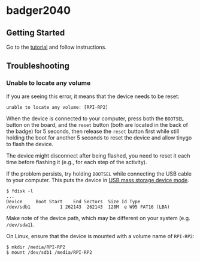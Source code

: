 # badger2040

## Getting Started

Go to the [tutorial](./tutorial/basics) and follow instructions.

## Troubleshooting

### Unable to locate any volume

If you are seeing this error, it means that the device needs to be reset:
```
unable to locate any volume: [RPI-RP2]
```
When the device is connected to your computer, press both the `BOOTSEL` button
on the board, and the `reset` button (both are located in the back of the badge)
for 5 seconds, then release the `reset` button first while still holding the
boot for another 5 seconds to reset the device and allow tinygo to flash the
device.

The device might disconnect after being flashed, you need to reset it each time
before flashing it (e.g., for each step of the activity).

If the problem persists, try holding `BOOTSEL` while connecting the USB cable
to your computer. This puts the device in [USB mass storage device mode](https://projects.raspberrypi.org/en/projects/getting-started-with-the-pico/3).

```console
$ fdisk -l
...
Device     Boot Start    End Sectors  Size Id Type
/dev/sdb1           1 262143  262143  128M  e W95 FAT16 (LBA)
```

Make note of the device path, which may be different on your system (e.g. `/dev/sda1`).

On Linux, ensure that the device is mounted with a volume name of `RPI-RP2`:

```console
$ mkdir /media/RPI-RP2
$ mount /dev/sdb1 /media/RPI-RP2
```
